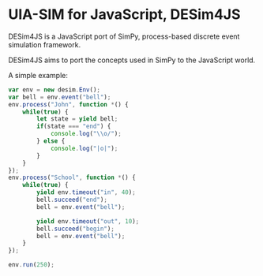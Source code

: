 UIA-SIM for JavaScript, DESim4JS
===

DESim4JS is a JavaScript port of SimPy, process-based discrete event simulation framework.

DESim4JS aims to port the concepts used in SimPy to the JavaScript world.

A simple example:
```js
var env = new desim.Env(); 
var bell = env.event("bell");
env.process("John", function *() {
    while(true) {
        let state = yield bell;
        if(state === "end") {
            console.log("\\o/");
        } else {
            console.log("|o|");
        }
    }
});
env.process("School", function *() {
    while(true) {
        yield env.timeout("in", 40);
        bell.succeed("end");
        bell = env.event("bell");

        yield env.timeout("out", 10);
        bell.succeed("begin");
        bell = env.event("bell");
    }
});

env.run(250);
```
